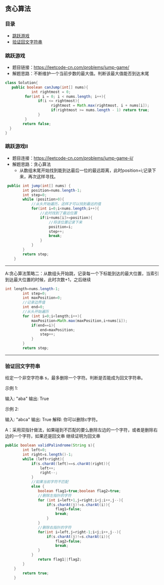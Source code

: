 ## 贪心算法

### 目录

* [跳跃游戏](#跳跃游戏)
* [验证回文字符串](#验证回文字符串)

### 跳跃游戏
- 题目链接：https://leetcode-cn.com/problems/jump-game/
- 解题思路：不断维护一个当前步数的最大值。判断该最大值能否到达末尾
```java
class Solution{
   public boolean canJump(int[] nums){
		    int rightmost = 0;
	     for(int i = 0; i < nums.length; i++){
		       if(i <= rightmost){
			         rightmost = Math.max(rightmost, i + nums[i]);
			         if(rightmost >= nums.length - 1) return true;
		       }
	     }
	    return false;
  }
}
```
### 跳跃游戏II
- 题目连接：https://leetcode-cn.com/problems/jump-game-ii/
- 解题思路：贪心算法
   - 从数组末尾开始找到能到达最后一位的最远距离，此时position=i;记录下来，再次这样寻找。

```java
 public int jump(int[] nums) {
        int position=nums.length-1;
        int step=0;
        while (position>0){
            //从头开始遍历，这样才可以找到最远的值
            for(int i=0;i<nums.length;i++){
                //此时找到了最远位置
                if(i+nums[i]>=position){
                    //将该位置记录下来
                    position=i;
                    step++;
                    break;
                }
            }
        }
        return step;
    }
```
---
A:贪心算法策略二：从数组头开始跳，记录每一个下标能到达的最大位置，当索引到达最大位置的时候，此时次数+1，之后继续
```java
int length=nums.length-1;
        int step=0;
        int maxPosition=0;
        //记录边界值
        int end=0;
        //从头开始遍历
        for (int i=0;i<length;i++){
            maxPosition=Math.max(maxPosition,i+nums[i]);
            if(end==i){
                end=maxPosition;
                step++;
            }
        }
        return step;
```
---
### 验证回文字符串
给定一个非空字符串 s，最多删除一个字符。判断是否能成为回文字符串。

示例 1:

输入: "aba"
输出: True

示例 2:

输入: "abca"
输出: True
解释: 你可以删除c字符。

A：采用双指针做法，如果碰到不匹配的要么删除左边的一个字符，或者是删除右边的一个字符，如果还是回文串
继续证明为回文串
```java
public boolean validPalindrome(String s){
        int left=0;
        int right=s.length()-1;
        while (left<right){
            if(s.charAt(left)==s.charAt(right)){
                left++;
                right--;
            }
            //如果当前字符不匹配
            else {
               boolean flag1=true;boolean flag2=true;
               //删除左指针的字符
               for (int i=left+1,j=right;i<j;i++,j--){
                   if(s.charAt(j)!=s.charAt(i)){
                       flag1=false;
                       break;
                   }
               }
               //删除右指针的字符
               for(int i=left,j=right-1;i<j;i++,j--){
                   if(s.charAt(j)!=s.charAt(i)){
                       flag2=false;
                       break;
               }
            }
               return flag1||flag2;
        }
    }
        return true;
    }
```
